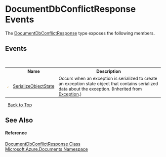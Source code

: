 # DocumentDbConflictResponse Events
 

The <a href="c066f336-d70a-4bf9-3733-c3735dce01d4">DocumentDbConflictResponse</a> type exposes the following members.


## Events
&nbsp;<table><tr><th></th><th>Name</th><th>Description</th></tr><tr><td>![Protected event](media/protevent.gif "Protected event")</td><td><a href="http://msdn2.microsoft.com/en-us/library/ee332915" target="_blank">SerializeObjectState</a></td><td>
Occurs when an exception is serialized to create an exception state object that contains serialized data about the exception.
 (Inherited from <a href="http://msdn2.microsoft.com/en-us/library/c18k6c59" target="_blank">Exception</a>.)</td></tr></table>&nbsp;
<a href="#documentdbconflictresponse-events">Back to Top</a>

## See Also


#### Reference
<a href="c066f336-d70a-4bf9-3733-c3735dce01d4">DocumentDbConflictResponse Class</a><br /><a href="856b2e23-9c8b-2618-f913-67d85d500616">Microsoft.Azure.Documents Namespace</a><br />